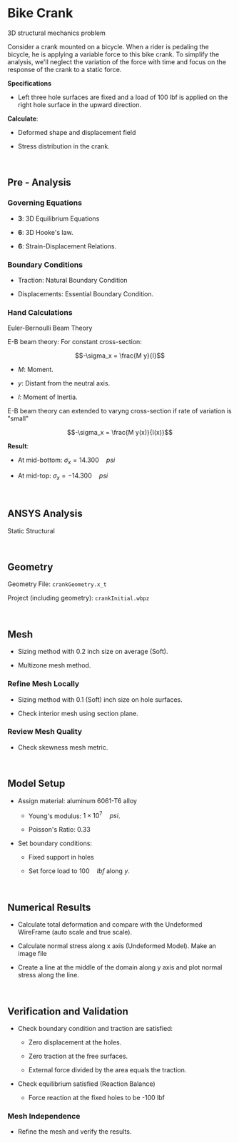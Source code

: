 # Bike Crank

3D structural mechanics problem

Consider a crank mounted on a bicycle. When a rider is pedaling the bicycle, he is applying a variable force to this bike crank. To simplify the analysis, we'll neglect the variation of the force with time and focus on the response of the crank to a static force.

**Specifications**

* Left three hole surfaces are fixed and a load of $100$ lbf is applied on the right hole surface in the upward direction.

**Calculate**:

* Deformed shape and displacement field

* Stress distribution in the crank.

<br>

## Pre - Analysis

### Governing Equations

* **3**: 3D Equilibrium Equations

* **6**: 3D Hooke's law.

* **6**: Strain-Displacement Relations.

### Boundary Conditions

* Traction: Natural Boundary Condition

* Displacements: Essential Boundary Condition.

### Hand Calculations

Euler-Bernoulli Beam Theory

E-B beam theory: For constant cross-section:

$$-\sigma_x = \frac{M y}{I}$$

* $M$: Moment.

* $y$: Distant from the neutral axis.

* $I$: Moment of Inertia.

E-B beam theory can extended to varyng cross-section if rate of variation is "small"

$$-\sigma_x = \frac{M y(x)}{I(x)}$$

**Result**: 

* At mid-bottom: $\sigma_x = 14.300 \quad psi$

* At mid-top: $\sigma_x = -14.300 \quad psi$

<br>


## ANSYS Analysis

Static Structural

<br>


## Geometry

Geometry File: `crankGeometry.x_t`

Project (including geometry): `crankInitial.wbpz`

<br>


## Mesh

* Sizing method with 0.2 inch size on average (Soft).

* Multizone mesh method.

### Refine Mesh Locally

* Sizing method with 0.1 (Soft) inch size on hole surfaces.

* Check interior mesh using section plane.

### Review Mesh Quality

* Check skewness mesh metric.

<br>


## Model Setup

* Assign material: aluminum 6061-T6 alloy

  * Young's modulus: $1 \times 10^7 \quad psi$. 
  
  * Poisson's Ratio: $0.33$

* Set boundary conditions:

  * Fixed support in holes

  * Set force load to $100 \quad lbf$ along $y$.

<br>


## Numerical Results

* Calculate total deformation and compare with the Undeformed WireFrame (auto scale and true scale).

* Calculate normal stress along x axis (Undeformed Model). Make an image file

* Create a line at the middle of the domain along y axis and plot normal stress along the line.

<br>


## Verification and Validation

* Check boundary condition and traction are satisfied:

  * Zero displacement at the holes.

  * Zero traction at the free surfaces.

  * External force divided by the area equals the traction.

* Check equilibrium satisfied (Reaction Balance)

  * Force reaction at the fixed holes to be -100 lbf

### Mesh Independence

* Refine the mesh and verify the results.

<br>

